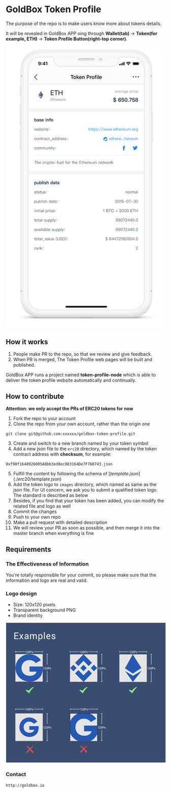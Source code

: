 # GoldBox Token Profile

The purpose of the repo is to make users know more about tokens details.

It will be revealed in GoldBox APP oing through **Wallet(tab)** -> **Token(for example, ETH)** -> **Token Profile Button(right-top corner)**.

![Wallet Tab](tutorial/sample.png)

## How it works
1. People make PR to the repo, so that we review and give feedback.
2. When PR is merged, The Token Profile web pages will be built and published.

GoldBox APP runs a project named **token-profile-node** which is able to deliver the token profile website automatically and continually.

## How to contribute
**Attention: we only accept the PRs of ERC20 tokens for now**

1. Fork the repo to your account
2. Clone the repo from your own account, rather than the origin one
```
git clone git@github.com:xxxxxx/goldbox-token-profile.git
```
3. Create and switch to a new branch named by your token symbol
4. Add a new json file to the `erc20` directory, which named by the token contract address with **checksum**, for example:
```
0xf90f1648926005A8bb3ed8ec883164De7F768743.json
```
5. Fulfill the content by following the schema of [$template.json](./erc20/$template.json)
6. Add the token logo to `images` directory, which named as same as the json file. For UI concern, we ask you to submit a qualified token logo. The standard is described as below
7. Besides, if you find that your token has been added, you can modify the related file and logo as well
8. Commit the changes
9. Push to your own repo
10. Make a pull request with detailed description
11. We will review your PR as soon as possible, and then merge it into the master branch when everything is fine

## Requirements
### The Effectiveness of Information
You're totally responsible for your commit, so please make sure that the information and logo are real and valid.

### Logo design
- Size: 120x120 pixels
- Transparent background PNG
- Brand identity

![example](tutorial/logo.png)

### Contact
```
http://goldbox.io
```